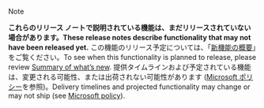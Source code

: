  > [!NOTE]
 >  <span data-ttu-id="218e2-101">**これらのリリース ノートで説明されている機能は、まだリリースされていない場合があります。**</span><span class="sxs-lookup"><span data-stu-id="218e2-101">**These release notes describe functionality that may not have been released yet.**</span></span>
<span data-ttu-id="218e2-102">この機能のリリース予定については、「[新機能の概要](/business-applications-release-notes/October18/dynamics365-business-central/planned-features)」をご覧ください。</span><span class="sxs-lookup"><span data-stu-id="218e2-102">To see when this functionality is planned to release, please review [Summary of what’s new](/business-applications-release-notes/October18/dynamics365-business-central/planned-features).</span></span> <span data-ttu-id="218e2-103">提供タイムラインおよび予定されている機能は、変更される可能性、または出荷されない可能性があります ([Microsoft ポリシー](https://go.microsoft.com/fwlink/p/?linkid=2007332)を参照)。</span><span class="sxs-lookup"><span data-stu-id="218e2-103">Delivery timelines and projected functionality may change or may not ship (see [Microsoft policy](https://go.microsoft.com/fwlink/p/?linkid=2007332)).</span></span> 
